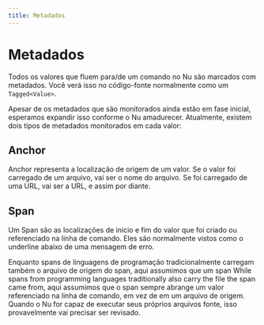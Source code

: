 ```yaml
---
title: Metadados
---
```


# Metadados

Todos os valores que fluem para/de um comando no Nu são marcados com metadados. Você verá isso no código-fonte normalmente como um `Tagged<Value>`.

Apesar de os metadados que são monitorados ainda estão em fase inicial, esperamos expandir isso conforme o Nu amadurecer.
Atualmente, existem dois tipos de metadados monitorados em cada valor:

## Anchor

Anchor representa a localização de origem de um valor. Se o valor foi carregado de um arquivo, vai ser o nome do arquivo. Se foi carregado de uma URL, vai ser a URL, e assim por diante.

## Span

Um Span são as localizações de início e fim do valor que foi criado ou referenciado na linha de comando. Eles são normalmente vistos como o underline abaixo de uma mensagem de erro.

Enquanto spans de linguagens de programação tradicionalmente carregam também o arquivo de origem do span, aqui assumimos que um span While spans from programming languages traditionally also carry the file the span came from, aqui assumimos que o span  sempre abrange um valor referenciado na linha de comando, em vez de em um arquivo de origem. Quando o Nu for capaz de executar seus próprios arquivos fonte, isso provavelmente vai precisar ser revisado.
